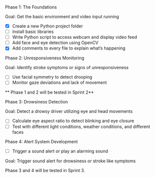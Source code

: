 Phase 1: The Foundations


Goal: Get the basic environment and video input running

- [x]	Create a new Python project folder 
- [ ]	Install basic libraries
- [ ]	Write Python script to access webcam and display video feed
- [ ]	Add face and eye detection using OpenCV
- [x]	Add comments to every file to explain what’s happening

 Phase 2: Unresponsiveness Monitoring

 
 Goal: Identify stroke symptoms or signs of unresponsiveness
 
- [ ]	Use facial symmetry to detect drooping
- [ ]	Monitor gaze deviations and lack of movement

** Phase 1 and 2 will be tested in Sprint 2**

Phase 3: Drowsiness Detection


Goal: Detect a drowsy driver utilizing eye and head movements

- [ ]	Calculate eye aspect ratio to detect blinking and eye closure
- [ ]	Test with different light conditions, weather conditions, and different faces
 
Phase 4: Alert System Development
- [ ]	Trigger a sound alert or play an alarming sound

Goal: Trigger sound alert for drowsiness or stroke like symptoms

Phase 3 and 4 will be tested in Sprint 3.

